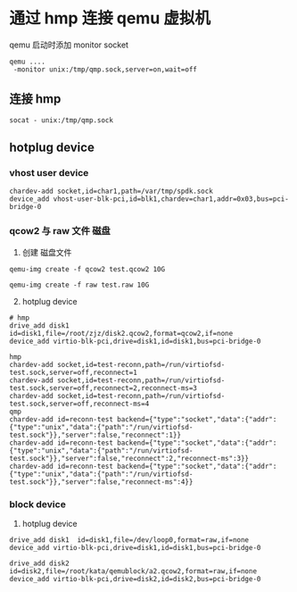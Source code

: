 # 通过  hmp 连接 qemu 虚拟机

qemu 启动时添加 monitor socket

```shell
qemu ....
 -monitor unix:/tmp/qmp.sock,server=on,wait=off 
```


## 连接 hmp

```shell
socat - unix:/tmp/qmp.sock
```

## hotplug device

### vhost user device

```shell
chardev-add socket,id=char1,path=/var/tmp/spdk.sock
device_add vhost-user-blk-pci,id=blk1,chardev=char1,addr=0x03,bus=pci-bridge-0
```

### qcow2 与 raw 文件 磁盘

1. 创建 磁盘文件
```shell
qemu-img create -f qcow2 test.qcow2 10G

qemu-img create -f raw test.raw 10G
```

2. hotplug device

```shell
# hmp
drive_add disk1  id=disk1,file=/root/zjz/disk2.qcow2,format=qcow2,if=none 
device_add virtio-blk-pci,drive=disk1,id=disk1,bus=pci-bridge-0
```

```shell
hmp
chardev-add socket,id=test-reconn,path=/run/virtiofsd-test.sock,server=off,reconnect=1
chardev-add socket,id=test-reconn,path=/run/virtiofsd-test.sock,server=off,reconnect=2,reconnect-ms=3
chardev-add socket,id=test-reconn,path=/run/virtiofsd-test.sock,server=off,reconnect-ms=4
qmp
chardev-add id=reconn-test backend={"type":"socket","data":{"addr":{"type":"unix","data":{"path":"/run/virtiofsd-test.sock"}},"server":false,"reconnect":1}}
chardev-add id=reconn-test backend={"type":"socket","data":{"addr":{"type":"unix","data":{"path":"/run/virtiofsd-test.sock"}},"server":false,"reconnect":2,"reconnect-ms":3}}
chardev-add id=reconn-test backend={"type":"socket","data":{"addr":{"type":"unix","data":{"path":"/run/virtiofsd-test.sock"}},"server":false,"reconnect-ms":4}}
```


### block device

1. hotplug device 


```shell
drive_add disk1  id=disk1,file=/dev/loop0,format=raw,if=none 
device_add virtio-blk-pci,drive=disk1,id=disk1,bus=pci-bridge-0
```


```shell
drive_add disk2  id=disk2,file=/root/kata/qemublock/a2.qcow2,format=raw,if=none 
device_add virtio-blk-pci,drive=disk2,id=disk2,bus=pci-bridge-0
```